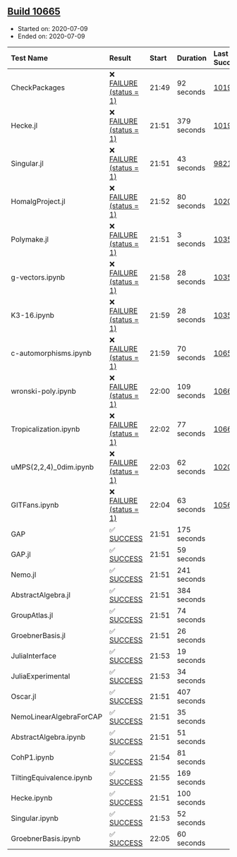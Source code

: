## [Build 10665](https://oscarci.mathematik.uni-kl.de/job/oscar/10665/)

* Started on: 2020-07-09
* Ended on: 2020-07-09

| Test Name    | Result | Start | Duration | Last Success | First Failure |
|:-------------|:-------|:------|:---------|:-------------|:--------------|
| CheckPackages | ❌ [FAILURE (status = 1)](https://oscarci.mathematik.uni-kl.de/job/oscar/10665/artifact/logs/build-10665/CheckPackages.log) | 21:49 | 92 seconds | [10197](https://oscarci.mathematik.uni-kl.de/job/oscar/10197/) | [10198](https://oscarci.mathematik.uni-kl.de/job/oscar/10198/) |
| Hecke.jl | ❌ [FAILURE (status = 1)](https://oscarci.mathematik.uni-kl.de/job/oscar/10665/artifact/logs/build-10665/Hecke.jl.log) | 21:51 | 379 seconds | [10197](https://oscarci.mathematik.uni-kl.de/job/oscar/10197/) | [10198](https://oscarci.mathematik.uni-kl.de/job/oscar/10198/) |
| Singular.jl | ❌ [FAILURE (status = 1)](https://oscarci.mathematik.uni-kl.de/job/oscar/10665/artifact/logs/build-10665/Singular.jl.log) | 21:51 | 43 seconds | [9821](https://oscarci.mathematik.uni-kl.de/job/oscar/9821/) | [9822](https://oscarci.mathematik.uni-kl.de/job/oscar/9822/) |
| HomalgProject.jl | ❌ [FAILURE (status = 1)](https://oscarci.mathematik.uni-kl.de/job/oscar/10665/artifact/logs/build-10665/HomalgProject.jl.log) | 21:52 | 80 seconds | [10209](https://oscarci.mathematik.uni-kl.de/job/oscar/10209/) | [10210](https://oscarci.mathematik.uni-kl.de/job/oscar/10210/) |
| Polymake.jl | ❌ [FAILURE (status = 1)](https://oscarci.mathematik.uni-kl.de/job/oscar/10665/artifact/logs/build-10665/Polymake.jl.log) | 21:51 | 3 seconds | [10356](https://oscarci.mathematik.uni-kl.de/job/oscar/10356/) | [10357](https://oscarci.mathematik.uni-kl.de/job/oscar/10357/) |
| g-vectors.ipynb | ❌ [FAILURE (status = 1)](https://oscarci.mathematik.uni-kl.de/job/oscar/10665/artifact/logs/build-10665/g-vectors.ipynb.log) | 21:58 | 28 seconds | [10356](https://oscarci.mathematik.uni-kl.de/job/oscar/10356/) | [10357](https://oscarci.mathematik.uni-kl.de/job/oscar/10357/) |
| K3-16.ipynb | ❌ [FAILURE (status = 1)](https://oscarci.mathematik.uni-kl.de/job/oscar/10665/artifact/logs/build-10665/K3-16.ipynb.log) | 21:59 | 28 seconds | [10356](https://oscarci.mathematik.uni-kl.de/job/oscar/10356/) | [10357](https://oscarci.mathematik.uni-kl.de/job/oscar/10357/) |
| c-automorphisms.ipynb | ❌ [FAILURE (status = 1)](https://oscarci.mathematik.uni-kl.de/job/oscar/10665/artifact/logs/build-10665/c-automorphisms.ipynb.log) | 21:59 | 70 seconds | [10659](https://oscarci.mathematik.uni-kl.de/job/oscar/10659/) | [10660](https://oscarci.mathematik.uni-kl.de/job/oscar/10660/) |
| wronski-poly.ipynb | ❌ [FAILURE (status = 1)](https://oscarci.mathematik.uni-kl.de/job/oscar/10665/artifact/logs/build-10665/wronski-poly.ipynb.log) | 22:00 | 109 seconds | [10660](https://oscarci.mathematik.uni-kl.de/job/oscar/10660/) | [10661](https://oscarci.mathematik.uni-kl.de/job/oscar/10661/) |
| Tropicalization.ipynb | ❌ [FAILURE (status = 1)](https://oscarci.mathematik.uni-kl.de/job/oscar/10665/artifact/logs/build-10665/Tropicalization.ipynb.log) | 22:02 | 77 seconds | [10664](https://oscarci.mathematik.uni-kl.de/job/oscar/10664/) | [10665](https://oscarci.mathematik.uni-kl.de/job/oscar/10665/) |
| uMPS(2,2,4)_0dim.ipynb | ❌ [FAILURE (status = 1)](https://oscarci.mathematik.uni-kl.de/job/oscar/10665/artifact/logs/build-10665/uMPS-2-2-4-_0dim.ipynb.log) | 22:03 | 62 seconds | [10209](https://oscarci.mathematik.uni-kl.de/job/oscar/10209/) | [10210](https://oscarci.mathematik.uni-kl.de/job/oscar/10210/) |
| GITFans.ipynb | ❌ [FAILURE (status = 1)](https://oscarci.mathematik.uni-kl.de/job/oscar/10665/artifact/logs/build-10665/GITFans.ipynb.log) | 22:04 | 63 seconds | [10566](https://oscarci.mathematik.uni-kl.de/job/oscar/10566/) | [10567](https://oscarci.mathematik.uni-kl.de/job/oscar/10567/) |
| GAP | ✅ [SUCCESS](https://oscarci.mathematik.uni-kl.de/job/oscar/10665/artifact/logs/build-10665/GAP.log) | 21:51 | 175 seconds |  |  |
| GAP.jl | ✅ [SUCCESS](https://oscarci.mathematik.uni-kl.de/job/oscar/10665/artifact/logs/build-10665/GAP.jl.log) | 21:51 | 59 seconds |  |  |
| Nemo.jl | ✅ [SUCCESS](https://oscarci.mathematik.uni-kl.de/job/oscar/10665/artifact/logs/build-10665/Nemo.jl.log) | 21:51 | 241 seconds |  |  |
| AbstractAlgebra.jl | ✅ [SUCCESS](https://oscarci.mathematik.uni-kl.de/job/oscar/10665/artifact/logs/build-10665/AbstractAlgebra.jl.log) | 21:51 | 384 seconds |  |  |
| GroupAtlas.jl | ✅ [SUCCESS](https://oscarci.mathematik.uni-kl.de/job/oscar/10665/artifact/logs/build-10665/GroupAtlas.jl.log) | 21:51 | 74 seconds |  |  |
| GroebnerBasis.jl | ✅ [SUCCESS](https://oscarci.mathematik.uni-kl.de/job/oscar/10665/artifact/logs/build-10665/GroebnerBasis.jl.log) | 21:51 | 26 seconds |  |  |
| JuliaInterface | ✅ [SUCCESS](https://oscarci.mathematik.uni-kl.de/job/oscar/10665/artifact/logs/build-10665/JuliaInterface.log) | 21:53 | 19 seconds |  |  |
| JuliaExperimental | ✅ [SUCCESS](https://oscarci.mathematik.uni-kl.de/job/oscar/10665/artifact/logs/build-10665/JuliaExperimental.log) | 21:53 | 34 seconds |  |  |
| Oscar.jl | ✅ [SUCCESS](https://oscarci.mathematik.uni-kl.de/job/oscar/10665/artifact/logs/build-10665/Oscar.jl.log) | 21:51 | 407 seconds |  |  |
| NemoLinearAlgebraForCAP | ✅ [SUCCESS](https://oscarci.mathematik.uni-kl.de/job/oscar/10665/artifact/logs/build-10665/NemoLinearAlgebraForCAP.log) | 21:51 | 35 seconds |  |  |
| AbstractAlgebra.ipynb | ✅ [SUCCESS](https://oscarci.mathematik.uni-kl.de/job/oscar/10665/artifact/logs/build-10665/AbstractAlgebra.ipynb.log) | 21:51 | 51 seconds |  |  |
| CohP1.ipynb | ✅ [SUCCESS](https://oscarci.mathematik.uni-kl.de/job/oscar/10665/artifact/logs/build-10665/CohP1.ipynb.log) | 21:54 | 81 seconds |  |  |
| TiltingEquivalence.ipynb | ✅ [SUCCESS](https://oscarci.mathematik.uni-kl.de/job/oscar/10665/artifact/logs/build-10665/TiltingEquivalence.ipynb.log) | 21:55 | 169 seconds |  |  |
| Hecke.ipynb | ✅ [SUCCESS](https://oscarci.mathematik.uni-kl.de/job/oscar/10665/artifact/logs/build-10665/Hecke.ipynb.log) | 21:51 | 100 seconds |  |  |
| Singular.ipynb | ✅ [SUCCESS](https://oscarci.mathematik.uni-kl.de/job/oscar/10665/artifact/logs/build-10665/Singular.ipynb.log) | 21:53 | 52 seconds |  |  |
| GroebnerBasis.ipynb | ✅ [SUCCESS](https://oscarci.mathematik.uni-kl.de/job/oscar/10665/artifact/logs/build-10665/GroebnerBasis.ipynb.log) | 22:05 | 60 seconds |  |  |
